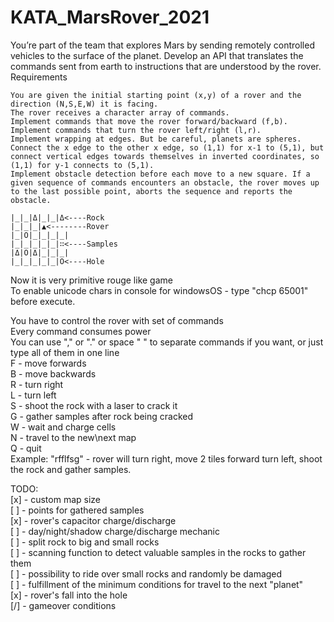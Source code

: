 # KATA_MarsRover_2021

You’re part of the team that explores Mars by sending remotely controlled vehicles to the surface of the planet. Develop an API that translates the commands sent from earth to instructions that are understood by the rover.
Requirements

    You are given the initial starting point (x,y) of a rover and the direction (N,S,E,W) it is facing.
    The rover receives a character array of commands.
    Implement commands that move the rover forward/backward (f,b).
    Implement commands that turn the rover left/right (l,r).
    Implement wrapping at edges. But be careful, planets are spheres. Connect the x edge to the other x edge, so (1,1) for x-1 to (5,1), but connect vertical edges towards themselves in inverted coordinates, so (1,1) for y-1 connects to (5,1).
    Implement obstacle detection before each move to a new square. If a given sequence of commands encounters an obstacle, the rover moves up to the last possible point, aborts the sequence and reports the obstacle.
```
|_|_|Δ|_|_|Δ<----Rock
|_|_|_|▲<--------Rover
|_|Ο|_|_|_|_|
|_|_|_|_|_|∷<----Samples
|Δ|Ο|Δ|_|_|_|
|_|_|_|_|_|Ο<----Hole
```

Now it is very primitive rouge like game\
To enable unicode chars in console for windowsOS - type "chcp 65001" before execute.

You have to control the rover with set of commands\
Every command consumes power\
You can use "," or "." or space " " to separate commands if you want, or just type all of them in one line\
F - move forwards\
B - move backwards\
R - turn right\
L - turn left\
S - shoot the rock with a laser to crack it\
G - gather samples after rock being cracked\
W - wait and charge cells\
N - travel to the new\next map\
Q - quit\
Example: "rfflfsg" - rover will turn right, move 2 tiles forward turn left, shoot the rock and gather samples.

TODO:\
[x] - custom map size\
[ ] - points for gathered samples\
[x] - rover's capacitor charge/discharge\
[ ] - day/night/shadow charge/discharge mechanic\
[ ] - split rock to big and small rocks\
[ ] - scanning function to detect valuable samples in the rocks to gather them\
[ ] - possibility to ride over small rocks and randomly be damaged\
[ ] - fulfillment of the minimum conditions for travel to the next "planet"\
[x] - rover's fall into the hole\
[/] - gameover conditions